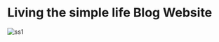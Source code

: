 ﻿# Living the simple life Blog Website

![ss1](https://user-images.githubusercontent.com/47830409/75074729-56f42c80-550d-11ea-82d5-71e210af8e28.PNG)
